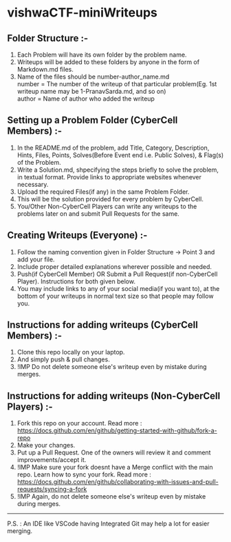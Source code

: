 # vishwaCTF-miniWriteups

## Folder Structure :-
1. Each Problem will have its own folder by the problem name.
2. Writeups will be added to these folders by anyone in the form of Markdown.md files.
3. Name of the files should be number-author_name.md
<br>number = The number of the writeup of that particular problem(Eg. 1st writeup name may be 1-PranavSarda.md, and so on)
<br>author = Name of author who added the writeup

## Setting up a Problem Folder (CyberCell Members) :-
1. In the README.md of the problem, add Title, Category, Description, Hints, Files, Points, Solves(Before Event end i.e. Public Solves), & Flag(s) of the Problem.
2. Write a Solution.md, shpecifying the steps briefly to solve the problem, in textual format. Provide links to appropriate websites whenever necessary.
3. Upload the required Files(if any) in the same Problem Folder.
4. This will be the solution provided for every problem by CyberCell.
5. You/Other Non-CyberCell Players can write any writeups to the problems later on and submit Pull Requests for the same.

## Creating Writeups (Everyone) :-
1. Follow the naming convention given in Folder Structure -> Point 3 and add your file.
2. Include proper detailed explanations wherever possible and needed.
3. Push(if CyberCell Member) OR Submit a Pull Request(if non-CyberCell Player). Instructions for both given below.
4. You may include links to any of your social media(if you want to), at the bottom of your writeups in normal text size so that people may follow you.

## Instructions for adding writeups (CyberCell Members) :-
1. Clone this repo locally on your laptop.
2. And simply push & pull changes.
3. !IMP Do not delete someone else's writeup even by mistake during merges.

## Instructions for adding writeups (Non-CyberCell Players) :-
1. Fork this repo on your account. Read more : https://docs.github.com/en/github/getting-started-with-github/fork-a-repo
2. Make your changes.
3. Put up a Pull Request. One of the owners will review it and comment improvements/accept it.
4. !IMP Make sure your fork doesnt have a Merge conflict with the main repo. Learn how to sync your fork. Read more : https://docs.github.com/en/github/collaborating-with-issues-and-pull-requests/syncing-a-fork
5. !IMP Again, do not delete someone else's writeup even by mistake during merges.

<hr>
P.S. : An IDE like VSCode having Integrated Git may help a lot for easier merging.
